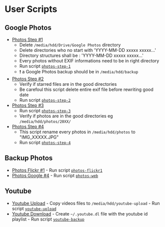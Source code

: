 User Scripts
============

Google Photos
-------------

  + [Photos Step #1](photos-step-1)
    - Delete ```/media/hdd/Drive/Google Photos``` directory
    - Delete directories who no start with 'YYYY-MM-DD xxxxx xxxxx...'
    - Directory structures shall be : 'YYYY-MM-DD xxxxx xxxxx...'
    - Every photos without EXIF informations need to be in right directory
    - Run script [```photos-step-1```](photos-step-1)
    - :heavy_exclamation_mark: a Google Photos backup should be in ```/media/hdd/backup```
  + [Photos Step #2](photos-step-2)
    - Verify if starred files are in the good directories
    - Be carefoul this script delete entire exif file before rewriting good date
    - Run script [```photos-step-2```](photos-step-2)
  + [Photos Step #3](photos-step-3)
    - Run script [```photos-step-3```](photos-step-3)
    - Verify if photos are in the good directories eg ```/media/hdd/photos/20XX/```
  + [Photos Step #4](photos-step-4)
    - This script rename every photos in ```/media/hdd/photos``` to "IMG_XXXXX.JPG"
    - Run script [```photos-step-4```](photos-step-4)


Backup Photos
-------------
   + [Photos Flickr #1](photos-flickr-1)
    - Run script [```photos-flickr1```](photos-flickr-1)
   + [Photos Google #4](photos-web)
    - Run script [```photos-web```](photos-web)

Youtube
-------

   + [Youtube Upload](youtube-upload)
    - Copy videos files to ```/media/hdd/youtube-upload```
    - Run script [```youtube-upload```](youtube-upload)
   + [Youtube Download](youtube-backup)
    - Create ```~/.youtube.dl``` file with the youtube id playlist
    - Run script [```youtube-backup```](youtube-upload)
